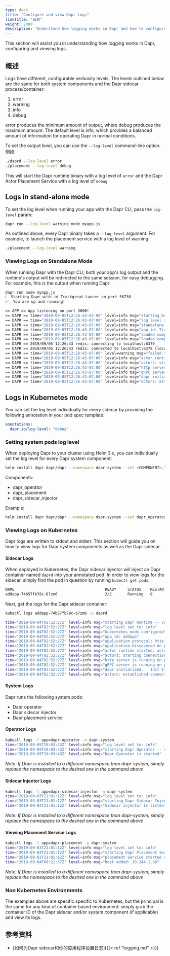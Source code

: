 ```yaml
---
type: docs
title: "Configure and view Dapr Logs"
linkTitle: "日志"
weight: 2000
description: "Understand how logging works in Dapr and how to configure and view logs"
---
```


This section will assist you in understanding how logging works in Dapr, configuring and viewing logs.

## 概述

Logs have different, configurable verbosity levels. The levels outlined below are the same for both system components and the Dapr sidecar process/container:

1. error
2. warning
3. info
4. debug

error produces the minimum amount of output, where debug produces the maximum amount. The default level is info, which provides a balanced amount of information for operating Dapr in normal conditions.

To set the output level, you can use the `--log-level` command-line option. 例如:

```bash
./daprd --log-level error
./placement --log-level debug
```

This will start the Dapr runtime binary with a log level of `error` and the Dapr Actor Placement Service with a log level of `debug`.

## Logs in stand-alone mode

To set the log level when running your app with the Dapr CLI, pass the `log-level` param:

```bash
dapr run --log-level warning node myapp.js
```

As outlined above, every Dapr binary takes a `--log-level` argument. For example, to launch the placement service with a log level of warning:

```bash
./placement --log-level warning
```

### Viewing Logs on Standalone Mode

When running Dapr with the Dapr CLI, both your app's log output and the runtime's output will be redirected to the same session, for easy debugging. For example, this is the output when running Dapr:

```bash
dapr run node myapp.js
ℹ️  Starting Dapr with id Trackgreat-Lancer on port 56730
✅  You are up and running!  

== APP == App listening on port 3000!
== DAPR == time="2019-09-05T12:26:43-07:00" level=info msg="starting Dapr Runtime -- version 0.3.0-alpha -- commit b6f2810-dirty"
== DAPR == time="2019-09-05T12:26:43-07:00" level=info msg="log level set to: info"
== DAPR == time="2019-09-05T12:26:43-07:00" level=info msg="standalone mode configured"
== DAPR == time="2019-09-05T12:26:43-07:00" level=info msg="app id: Trackgreat-Lancer"
== DAPR == time="2019-09-05T12:26:43-07:00" level=info msg="loaded component statestore (state.redis)"
== DAPR == time="2019-09-05T12:26:43-07:00" level=info msg="loaded component messagebus (pubsub.redis)"
== DAPR == 2019/09/05 12:26:43 redis: connecting to localhost:6379
== DAPR == 2019/09/05 12:26:43 redis: connected to localhost:6379 (localAddr: [::1]:56734, remAddr: [::1]:6379)
== DAPR == time="2019-09-05T12:26:43-07:00" level=warning msg="failed to init input bindings: app channel not initialized"
== DAPR == time="2019-09-05T12:26:43-07:00" level=info msg="actor runtime started. actor idle timeout: 1h0m0s. actor scan interval: 30s"
== DAPR == time="2019-09-05T12:26:43-07:00" level=info msg="actors: starting connection attempt to placement service at localhost:50005"
== DAPR == time="2019-09-05T12:26:43-07:00" level=info msg="http server is running on port 56730"
== DAPR == time="2019-09-05T12:26:43-07:00" level=info msg="gRPC server is running on port 56731"
== DAPR == time="2019-09-05T12:26:43-07:00" level=info msg="dapr initialized.   Init Elapsed 8.772922000000001ms"
== DAPR == time="2019-09-05T12:26:43-07:00" level=info msg="actors: established connection to placement service at localhost:50005"
```

## Logs in Kubernetes mode

You can set the log level individually for every sidecar by providing the following annotation in your pod spec template:

```yml
annotations:
  dapr.io/log-level: "debug"
```

### Setting system pods log level

When deploying Dapr to your cluster using Helm 3.x, you can individually set the log level for every Dapr system component:

```bash
helm install dapr dapr/dapr --namespace dapr-system --set <COMPONENT>.logLevel=<LEVEL>
```

Components:
- dapr_operator
- dapr_placement
- dapr_sidecar_injector

Example:

```bash
helm install dapr dapr/dapr --namespace dapr-system --set dapr_operator.logLevel=error
```

### Viewing Logs on Kubernetes

Dapr logs are written to stdout and stderr. This section will guide you on how to view logs for Dapr system components as well as the Dapr sidecar.

#### Sidecar Logs

When deployed in Kubernetes, the Dapr sidecar injector will inject an Dapr container named `daprd` into your annotated pod. In order to view logs for the sidecar, simply find the pod in question by running `kubectl get pods`:

```bash
NAME                                        READY     STATUS    RESTARTS   AGE
addapp-74b57fb78c-67zm6                     2/2       Running   0          40h
```

Next, get the logs for the Dapr sidecar container:

```bash
kubectl logs addapp-74b57fb78c-67zm6 -c daprd

time="2019-09-04T02:52:27Z" level=info msg="starting Dapr Runtime -- version 0.3.0-alpha -- commit b6f2810-dirty"
time="2019-09-04T02:52:27Z" level=info msg="log level set to: info"
time="2019-09-04T02:52:27Z" level=info msg="kubernetes mode configured"
time="2019-09-04T02:52:27Z" level=info msg="app id: addapp"
time="2019-09-04T02:52:27Z" level=info msg="application protocol: http. waiting on port 6000"
time="2019-09-04T02:52:27Z" level=info msg="application discovered on port 6000"
time="2019-09-04T02:52:27Z" level=info msg="actor runtime started. actor idle timeout: 1h0m0s. actor scan interval: 30s"
time="2019-09-04T02:52:27Z" level=info msg="actors: starting connection attempt to placement service at dapr-placement.dapr-system.svc.cluster.local:80"
time="2019-09-04T02:52:27Z" level=info msg="http server is running on port 3500"
time="2019-09-04T02:52:27Z" level=info msg="gRPC server is running on port 50001"
time="2019-09-04T02:52:27Z" level=info msg="dapr initialized.   Init Elapsed 64.234049ms"
time="2019-09-04T02:52:27Z" level=info msg="actors: established connection to placement service at dapr-placement.dapr-system.svc.cluster.local:80"
```

#### System Logs

Dapr runs the following system pods:

* Dapr operator
* Dapr sidecar injector
* Dapr placement service

#### Operator Logs

```Bash
kubectl logs -l app=dapr-operator -n dapr-system
time="2019-09-05T19:03:43Z" level=info msg="log level set to: info"
time="2019-09-05T19:03:43Z" level=info msg="starting Dapr Operator -- version 0.3.0-alpha -- commit b6f2810-dirty"
time="2019-09-05T19:03:43Z" level=info msg="Dapr Operator is started"
```

*Note: If Dapr is installed to a different namespace than dapr-system, simply replace the namespace to the desired one in the command above*

#### Sidecar Injector Logs

```Bash
kubectl logs -l app=dapr-sidecar-injector -n dapr-system
time="2019-09-03T21:01:12Z" level=info msg="log level set to: info"
time="2019-09-03T21:01:12Z" level=info msg="starting Dapr Sidecar Injector -- version 0.3.0-alpha -- commit b6f2810-dirty"
time="2019-09-03T21:01:12Z" level=info msg="Sidecar injector is listening on :4000, patching Dapr-enabled pods"
```

*Note: If Dapr is installed to a different namespace than dapr-system, simply replace the namespace to the desired one in the command above*

#### Viewing Placement Service Logs

```Bash
kubectl logs -l app=dapr-placement -n dapr-system
time="2019-09-03T21:01:12Z" level=info msg="log level set to: info"
time="2019-09-03T21:01:12Z" level=info msg="starting Dapr Placement Service -- version 0.3.0-alpha -- commit b6f2810-dirty"
time="2019-09-03T21:01:12Z" level=info msg="placement Service started on port 50005"
time="2019-09-04T00:21:57Z" level=info msg="host added: 10.244.1.89"
```

*Note: If Dapr is installed to a different namespace than dapr-system, simply replace the namespace to the desired one in the command above*

### Non Kubernetes Environments

The examples above are specific specific to Kubernetes, but the principal is the same for any kind of container based environment: simply grab the container ID of the Dapr sidecar and/or system component (if applicable) and view its logs.

## 参考资料

* [如何为Dapr sidecar和你的应用程序设置日志]({{< ref "logging.md" >}})
